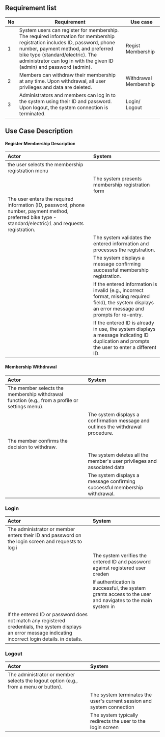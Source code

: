 
## Requirement list

| No  | Requirement                                                                                                                                                                                                                                                                   | Use case              |
| --- | ----------------------------------------------------------------------------------------------------------------------------------------------------------------------------------------------------------------------------------------------------------------------------- | --------------------- |
| 1   | System users can register for membership. The required information for membership registration includes ID, password, phone number, payment method, and preferred bike type (standard/electric). The administrator can log in with the given ID (admin) and password (admin). | Regist Membership     |
| 2   | Members can withdraw their membership at any time. Upon withdrawal, all user privileges and data are deleted.                                                                                                                                                                 | Withdrawal Membership |
| 3   | Administrators and members can log in to the system using their ID and password. Upon logout, the system connection is terminated.                                                                                                                                            | Login/ Logout         |


## Use Case Description

#### Register Membership Description

| Actor                                                                                                                                                      | System                                                                                                                                                 |
| :--------------------------------------------------------------------------------------------------------------------------------------------------------- | :----------------------------------------------------------------------------------------------------------------------------------------------------- |
| the user selects the membership registration menu                                                                                                          |                                                                                                                                                        |
|                                                                                                                                                            | The system presents membership registration form                                                                                                       |
| The user enters the required information (ID, password, phone number, payment method, preferred bike type - standard/electric)1 and requests registration. |                                                                                                                                                        |
|                                                                                                                                                            | The system validates the entered information and processes the registration.                                                                           |
|                                                                                                                                                            | The system displays a message confirming successful membership registration.                                                                           |
|                                                                                                                                                            | If the entered information is invalid (e.g., incorrect format, missing required field), the system displays an error message and prompts for re-entry. |
|                                                                                                                                                            | If the entered ID is already in use, the system displays a message indicating ID duplication and prompts the user to enter a different ID.             |

#### Membership Withdrawal
| Actor                                                                                          | System                                                                            |
| :--------------------------------------------------------------------------------------------- | :-------------------------------------------------------------------------------- |
| The member selects the membership withdrawal function (e.g., from a profile or settings menu). |                                                                                   |
|                                                                                                | The system displays a confirmation message and outlines the withdrawal procedure. |
| The member confirms the decision to withdraw.                                                  |                                                                                   |
|                                                                                                | The system deletes all the member's user privileges and associated data           |
|                                                                                                | The system displays a message confirming successful membership withdrawal.        |
### Login
| Actor                                                                                               | System                                                                                                                                              |
| :-------------------------------------------------------------------------------------------------- | :------------------------------------------------------------------------------------------------------------------------------------------------ |
| The administrator or member enters their ID and password on the login screen and requests to log i                                                                                                                                                        |
|                                                                                                     | The system verifies the entered ID and password against registered user creden                                                                      |
|                                                                                                     | If authentication is successful, the system grants access to the user and navigates to the main system in                                           |
|                                                                                             If the entered ID or password does not match any registered credentials, the system displays an error message indicating incorrect login details. in details. |

### Logout

| Actor                                                                                | System                                                                 |
| :----------------------------------------------------------------------------------- | :--------------------------------------------------------------------- |
| The administrator or member selects the logout option (e.g., from a menu or button). |                                                                        |
|                                                                                      | The system terminates the user's current session and system connection |
|                                                                                      | The system typically redirects the user to the login screen            |


